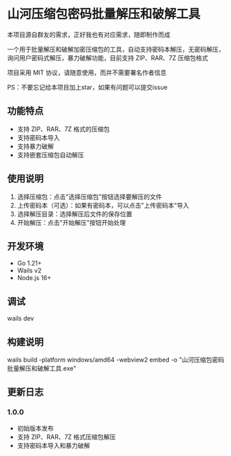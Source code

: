 # 山河压缩包密码批量解压和破解工具

本项目源自群友的需求，正好我也有对应需求，随即制作而成

一个用于批量解压和破解加密压缩包的工具，自动支持密码本解压，无密码解压，询问用户密码式解压，暴力破解功能，目前支持 ZIP、RAR、7Z 压缩包格式

项目采用 MIT 协议，请随意使用，而并不需要署名作者信息

PS：不要忘记给本项目加上star，如果有问题可以提交issue

## 功能特点

- 支持 ZIP、RAR、7Z 格式的压缩包
- 支持密码本导入
- 支持暴力破解
- 支持嵌套压缩包自动解压

## 使用说明

1. 选择压缩包：点击"选择压缩包"按钮选择要解压的文件
2. 上传密码本（可选）：如果有密码本，可以点击"上传密码本"导入
3. 选择解压目录：选择解压后文件的保存位置
4. 开始解压：点击"开始解压"按钮开始处理

## 开发环境

- Go 1.21+
- Wails v2
- Node.js 16+

## 调试
wails dev

## 构建说明
 wails build -platform windows/amd64 -webview2 embed -o "山河压缩包密码批量解压和破解工具.exe"

## 更新日志

### 1.0.0
- 初始版本发布
- 支持 ZIP、RAR、7Z 格式压缩包解压
- 支持密码本导入和暴力破解  